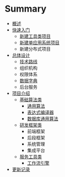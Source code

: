 # Summary

* [概述](README.md)
* [快速入门](shi-yong-chang-jing.md)
  * [新建工具类项目](xin-jian-gong-ju-lei-xiang-mu.md)
  * [新建单应用系统项目](xin-jian-dai-xi-tong-guan-li-de-xiang-mu.md)
  * 新建分布式项目
* [总体设计](environment_structure.md)
  * [技术路线](environment_structure/ji-zhu-lu-xian.md)
  * 组织机构
  * 权限体系
  * [数据字典](environment_structure/zhu-shu-ju-fu-wu-ff08-shu-ju-zi-dian-ff09.md)
  * 后台服务
* [项目介绍](projects.md)
  * [基础算法类](centit-commons/centit-commons.md)
    * [通用算法](centit-commons/centit-utils.md)
    * [表达式编译器](centit-commons/biao-da-shi-bian-yi-qi.md)
    * [数据库通用算法](centit-commons/shu-ju-ku-tong-yong-suan-fa.md)
  * [研发框架类](centit-framework/README.md)
    * 前端框架
    * 后段框架
    * 系统管理
    * 集成平台
  * [服务工具类](centit-services/README.md)
    * [工作流引擎](centit-services/centit-workflow/workflow_introduction.md)
* [更新记录](UPDATE_LOG.md)

